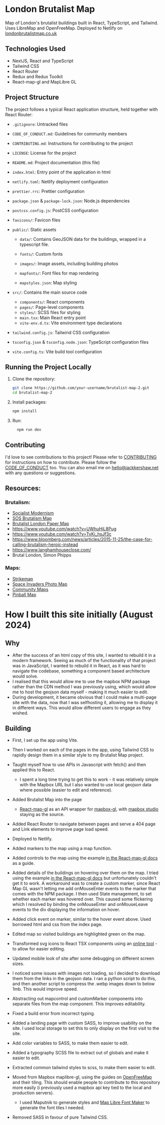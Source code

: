 # London Brutalist Map

Map of London's brutalist buildings built in React, TypeScript, and Tailwind. Uses LibreMap and OpenFreeMap. Deployed to Netlify on [londonbrutalistmap.co.uk](https://londonbrutalistmap.co.uk)

## Technologies Used

- NextJS, React and TypeScript
- Tailwind CSS
- React Router
- Redux and Redux Toolkit
- React-map-gl and MapLibre GL

## Project Structure

The project follows a typical React application structure, held together with React Router:

- `.gitignore`: Untracked files
- `CODE_OF_CONDUCT.md`: Guidelines for community members
- `CONTRIBUTING.md`: Instructions for contributing to the project
- `LICENSE`: License for the project
- `README.md`: Project documentation (this file)
- `index.html`: Entry point of the application in html
- `netlify.toml`: Netlify deployment configuration
- `prettier.rrc`: Prettier configuration
- `package.json` & `package-lock.json`: Node.js dependencies
- `postcss.config.js`: PostCSS configuration
- `favicons/`: Favicon files
- `public/`: Static assets

  - `data/`: Contains GeoJSON data for the buildings, wrapped in a typescript file.

  - `fonts/`: Custom fonts
  - `images/`: Image assets, including building photos
  - `mapfonts/`: Font files for map rendering
  - `mapstyles.json`: Map styling

- `src/`: Contains the main source code
  - `components/`: React components
  - `pages/`: Page-level components
  - `styles/`: SCSS files for styling
  - `main.tsx`: Main React entry point
  - `vite-env.d.ts`: Vite environment type declarations
- `tailwind.config.js`: Tailwind CSS configuration
- `tsconfig.json` & `tsconfig.node.json`: TypeScript configuration files
- `vite.config.ts`: Vite build tool configuration

## Running the Project Locally

1. Clone the repository:
   ```bash
   git clone https://github.com/your-username/brutalist-map-2.git
   cd brutalist-map-2
   ```
2. Install packages:
   ```bash
   npm install
   ```
3. Run:

   ```bash
     npm run dev
   ```

## Contributing

I'd love to see contributions to this project! Please refer to [CONTRIBUTING](/CONTRIBUTING.md) for instructions on how to contribute. Please follow the [CODE_OF_CONDUCT](/CODE_OF_CONDUCT.md) too. You can also email me on [hello@jackkershaw.net](mailto:hello@jackkershaw.net) with any questions or suggestions.

## Resources:

### Brutalism:

- [Socialist Modernism](https://socialistmodernism.com/)
- [SOS Brutalism Map](https://www.sosbrutalism.org/cms/15802395#map)
- [Brutalist London Paper Map](https://bluecrowmedia.com/products/brutalist-london-map)
- https://www.youtube.com/watch?v=UWhuHiL8Pug
- https://www.youtube.com/watch?v=TvKi_hsJf3c
- https://www.bloomberg.com/news/articles/2015-11-25/the-case-for-calling-brutalism-heroic-instead
- https://www.langhamhouseclose.com/
- Brutal London, Simon Phipps

### Maps:

- [Strikemap](https://strikemap.org)
- [Space Invaders Photo Map](https://pnote.eu/projects/invaders/map.html)
- [Community Maps](https://www.are.na/gemma-copeland/community-maps)
- [Pinball Map](https://pinballmap.com/)

# How I built this site initially (August 2024)

## Why

- After the success of an html copy of this site, I wanted to rebuild it in a modern framework. Seeing as much of the functionality of that project was in JavaScript, I wanted to rebuild it in React, as it was hard to navigate the codebase, something a component based architecture would solve.
- I realised that this would allow me to use the mapbox NPM package rather than the CDN method I was previously using, which would allow me to host the geojson data myself - making it much easier to edit.
- During development, it became obvious that I could make a multi-page site with the data, now that I was selfhosting it, allowing me to display it in different ways. This would allow different users to engage as they wished.

## Building

- First, I set up the app using Vite.
- Then I worked on each of the pages in the app, using Tailwind CSS to rapidly design them in a similar style to my Brutalist Map project.
- Taught myself how to use APIs in Javascript with fetch() and then applied this to React.

  - I spent a long time trying to get this to work - it was relatively simple with the Mapbox URL but I also wanted to use local geojson data where possible (easier to edit and reference).

- Added Brutalist Map into the page

  - [React-map-gl](https://github.com/visgl/react-map-gl) as an API wrapper for [mapbox-gl](https://github.com/mapbox/mapbox-gl-js), with [mapbox studio](https://www.mapbox.com/studio/) staying as the source.

- Added React Router to navigate between pages and serve a 404 page and Link elements to improve page load speed.
- Deployed to Netlify.
- Added markers to the map using a map function.
- Added controls to the map using the example [in the React-map-gl docs](https://github.com/visgl/react-map-gl/blob/7.1-release/examples/controls/src/app.tsx) as a guide.
- Added details of the buildings on hovering over them on the map. I tried using the example [in the React-map-gl docs](http://visgl.github.io/react-map-gl/examples/geojson) but unfortunately couldn't get it to work. A workaround was to create a custom marker, since React Map GL wasn't letting me add onMouseEnter events to the marker that comes with the NPM package. I then used State management, to set whether each marker was hovered over. This caused some flickering which I resolved by binding the onMouseEnter and onMouseLeave events to the div displaying the information on hover.
- Added click event on marker, similar to the hover event above. Used borrowed html and css from the index page.
- Edited map so visited buildings are highlighted green on the map.
- Transformed svg icons to React TSX components using an [online tool](https://react-svgr.com/) - to allow for easier editing.
- Updated mobile look of site after some debugging on different screen sizes.
- I noticed some issues with images not loading, so I decided to download them from the links in the geojson data. I ran a python script to do this, and then another script to compress the .webp images down to below 1mb. This would improve speed.
- Abstracting out mapcontrol and customMarker components into separate files from the map component. This improves editability.
- Fixed a build error from incorrect typing.
- Added a landing page with custom SASS, to improve usability on the site. I used local storage to set this to only display on the first visit to the site.
- Add color variables to SASS, to make them easier to edit.
- Added a typography SCSS file to extract out of globals and make it easier to edit.
- Extracted common tailwind styles to scss, to make them easier to edit.
- Moved from Mapbox maplibre-gl, using the guides on [OpenFreeMap](https://openfreemap.org/) and their tiling. This should enable people to contribute to this repository more easily (i previously used a mapbox api key tied to the local and production servers).
  - I used Maputnik to generate styles and [Map Libre Font Maker](https://github.com/maplibre/font-maker) to generate the font tiles I needed.
- Removed SASS in favour of pure Tailwind CSS.
